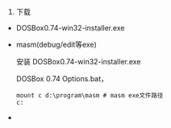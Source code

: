 1. 下载

+ DOSBox0.74-win32-installer.exe

+ masm(debug/edit等exe)

  安装 DOSBox0.74-win32-installer.exe

  DOSBox 0.74 Options.bat，

  ```shell
  mount c d:\program\masm # masm exe文件路径
  c:
  ```

  

+ 

